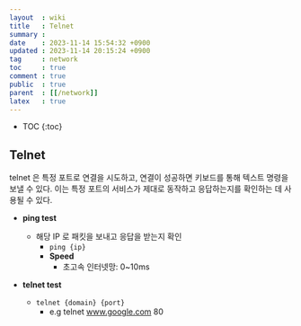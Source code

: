 ```yaml
---
layout  : wiki
title   : Telnet
summary : 
date    : 2023-11-14 15:54:32 +0900
updated : 2023-11-14 20:15:24 +0900
tag     : network
toc     : true
comment : true
public  : true
parent  : [[/network]]
latex   : true
---
```

* TOC
{:toc}

## Telnet

telnet 은 특정 포트로 연결을 시도하고, 연결이 성공하면 키보드를 통해 텍스트 명령을 보낼 수 있다. 이는 특정 포트의 서비스가 제대로 동작하고 응답하는지를 확인하는 데 사용될 수 있다.

- __ping test__
  - 해당 IP 로 패킷을 보내고 응답을 받는지 확인
    - `ping {ip}`
    - __Speed__
        - 초고속 인터넷망: 0~10ms

- __telnet test__
  - `telnet {domain} {port}`
      - e.g telnet www.google.com 80